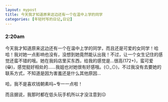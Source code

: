 ```yaml
---
layout: mypost
title: 今天我才知道原来这边还有一个在温中上学的同学
categories: [年轻时写的日记,日记]
---
```

### 2:20am

今天我才知道原来这边还有一个在温中上学的同学，而且还是可爱的女同学！哈哈！我对她一点影响也没有，没想到她竟然能认出我！不过，让一个女生记住的感觉还蛮不错的哦。她在我妈店里买东西，给我的感觉是...很高(172+)，蛮可爱(😁)，感觉挺好相处的......我姐也对她很有好感哦。(⊙_⊙)，不过我没有去要她的联系方式，不知道是因为害羞还是什么其他原因...

哈，我不是喜欢钱朝素吗~专一一点啦！

而且据说，我那时都在低头玩手机所以才没注意到😖

